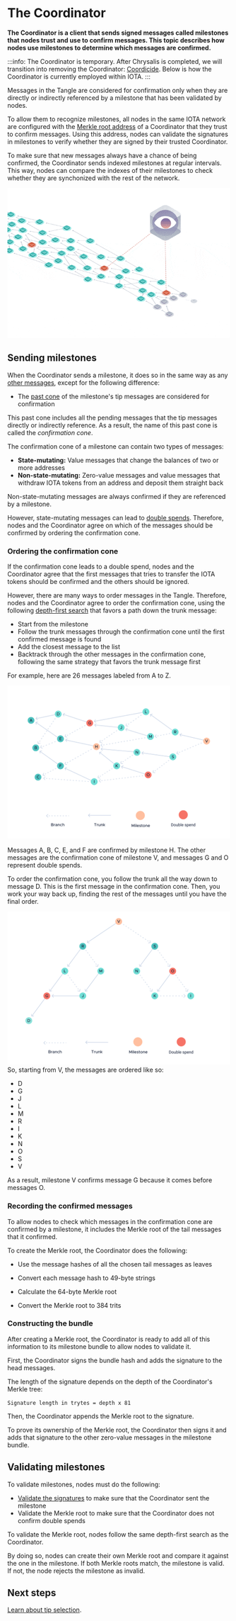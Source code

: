 # The Coordinator

**The Coordinator is a client that sends signed messages called milestones that nodes trust and use to confirm messages. This topic describes how nodes use milestones to determine which messages are confirmed.**

:::info:
The Coordinator is temporary. After Chrysalis is completed, we will transition into removing the Coordinator: [Coordicide](https://coordicide.iota.org/post-coordinator). Below is how the Coordinator is currently employed within IOTA.
:::

Messages in the Tangle are considered for confirmation only when they are directly or indirectly referenced by a milestone that has been validated by nodes.

To allow them to recognize milestones, all nodes in the same IOTA network are configured with the [Merkle root address](../accounts/addresses.md) of a Coordinator that they trust to confirm messages. Using this address, nodes can validate the signatures in milestones to verify whether they are signed by their trusted Coordinator.

To make sure that new messages always have a chance of being confirmed, the Coordinator sends indexed milestones at regular intervals. This way, nodes can compare the indexes of their milestones to check whether they are synchonized with the rest of the network.

![Milestones](../images/milestones.gif)

##  Sending milestones

When the Coordinator sends a milestone, it does so in the same way as any [other messages](../first-steps/sending-messages.md), except for the following difference:

- The [past cone](../references/glossary.md#past-cone) of the milestone's tip messages are considered for confirmation

This past cone includes all the pending messages that the tip messages directly or indirectly reference. As a result, the name of this past cone is called the _confirmation cone_.

The confirmation cone of a milestone can contain two types of messages:

- **State-mutating:** Value messages that change the balances of two or more addresses
- **Non-state-mutating:** Zero-value messages and value messages that withdraw IOTA tokens from an address and deposit them straight back

Non-state-mutating messages are always confirmed if they are referenced by a milestone.

However, state-mutating messages can lead to [double spends](../references/glossary.md#double-spend). Therefore, nodes and the Coordinator agree on which of the messages should be confirmed by ordering the confirmation cone.

### Ordering the confirmation cone

If the confirmation cone leads to a double spend, nodes and the Coordinator agree that the first messages that tries to transfer the IOTA tokens should be confirmed and the others should be ignored.

However, there are many ways to order messages in the Tangle. Therefore, nodes and the Coordinator agree to order the confirmation cone, using the following [depth-first search](https://en.wikipedia.org/wiki/Depth-first_search) that favors a path down the trunk message:

- Start from the milestone
- Follow the trunk messages through the confirmation cone until the first confirmed message is found
- Add the closest message to the list
- Backtrack through the other messages in the confirmation cone, following the same strategy that favors the trunk message first

For example, here are 26 messages labeled from A to Z.

![Double spend](../images/conflict.svg)

Messages A, B, C, E, and F are confirmed by milestone H. The other messages are the confirmation cone of milestone V, and messages G and O represent double spends.

To order the confirmation cone, you follow the trunk all the way down to message D. This is the first message in the confirmation cone. Then, you work your way back up, finding the rest of the messages until you have the final order.

![Ordering a double spend](../images/conflict-simple.svg)So, starting from V, the messages are ordered like so:

- D
- G
- J
- L
- M
- R
- I
- K
- N
- O
- S
- V

As a result, milestone V confirms message G because it comes before messages O.

### Recording the confirmed messages

To allow nodes to check which messages in the confirmation cone are confirmed by a milestone, it includes the Merkle root of the tail messages that it confirmed.

To create the Merkle root, the Coordinator does the following:

- Use the message hashes of all the chosen tail messages as leaves

- Convert each message hash to 49-byte strings

- Calculate the 64-byte Merkle root

- Convert the Merkle root to 384 trits

### Constructing the bundle

After creating a Merkle root, the Coordinator is ready to add all of this information to its milestone bundle to allow nodes to validate it.

First, the Coordinator signs the bundle hash and adds the signature to the head messages.

The length of the signature depends on the depth of the Coordinator's Merkle tree:

```
Signature length in trytes = depth x 81
```

Then, the Coordinator appends the Merkle root to the signature.

To prove its ownership of the Merkle root, the Coordinator then signs it and adds that signature to the other zero-value messages in the milestone bundle.

## Validating milestones

To validate milestones, nodes must do the following:

- [Validate the signatures](../cryptography/merkle-tree-address.md) to make sure that the Coordinator sent the milestone
- Validate the Merkle root to make sure that the Coordinator does not confirm double spends

To validate the Merkle root, nodes follow the same depth-first search as the Coordinator.

By doing so, nodes can create their own Merkle root and compare it against the one in the milestone. If both Merkle roots match, the milestone is valid. If not, the node rejects the milestone as invalid.

## Next steps

[Learn about tip selection](../the-tangle/tip-selection.md).
